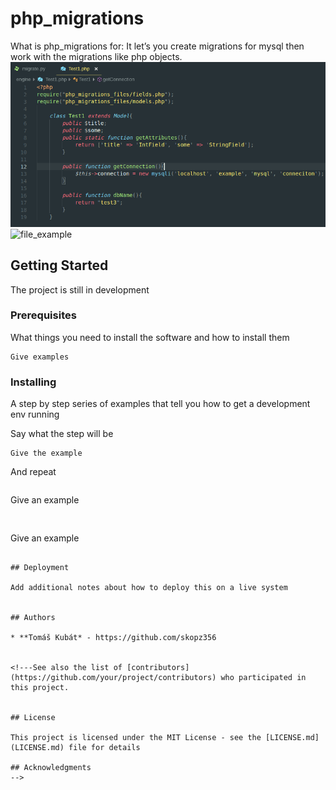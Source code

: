 # php_migrations

What is php_migrations for:
It let’s you create migrations for mysql then work with the migrations like php objects.
![Alt text](static/file_example.png?raw=true "Title")
![file_example](https://user-images.githubusercontent.com/36794259/51074257-50925080-167d-11e9-9705-5234c4e9253b.png)


## Getting Started

The project is still in development

### Prerequisites

What things you need to install the software and how to install them

```
Give examples
```

### Installing

A step by step series of examples that tell you how to get a development env running

Say what the step will be

```
Give the example
```

And repeat

```
```
Give an example
```


```
Give an example
```

## Deployment

Add additional notes about how to deploy this on a live system


## Authors

* **Tomáš Kubát* - https://github.com/skopz356


<!---See also the list of [contributors](https://github.com/your/project/contributors) who participated in this project. 


## License

This project is licensed under the MIT License - see the [LICENSE.md](LICENSE.md) file for details

## Acknowledgments
-->


